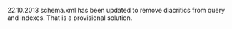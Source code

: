 22.10.2013
schema.xml has been updated to remove diacritics from query and indexes.
That is a provisional solution.

